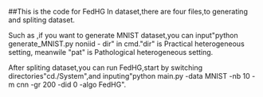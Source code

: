 ##This is the code for FedHG
In dataset,there are four files,to generating and spliting dataset.

Such as ,if you want to generate MNIST dataset,you can input"python generate_MNIST.py noniid - dir" in cmd."dir" is Practical heterogeneous setting, meanwile "pat" is Pathological heterogeneous setting.

After spliting dataset,you can run FedHG,start by switching directories"cd./System",and inputing"python main.py -data MNIST -nb 10 -m cnn -gr 200 -did 0 -algo FedHG".
